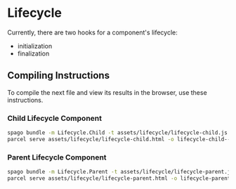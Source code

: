 # Lifecycle

Currently, there are two hooks for a component's lifecycle:
- initialization
- finalization

## Compiling Instructions

To compile the next file and view its results in the browser, use these instructions.

### Child Lifecycle Component

```bash
spago bundle -m Lifecycle.Child -t assets/lifecycle/lifecycle-child.js
parcel serve assets/lifecycle/lifecycle-child.html -o lifecycle-child--parcelified.html --open
```

### Parent Lifecycle Component

```bash
spago bundle -m Lifecycle.Parent -t assets/lifecycle/lifecycle-parent.js
parcel serve assets/lifecycle/lifecycle-parent.html -o lifecycle-parent--parcelified.html --open
```
